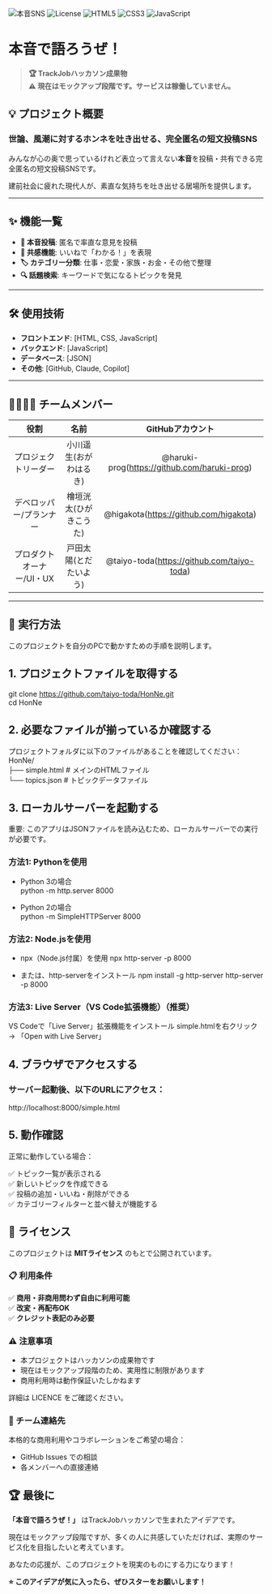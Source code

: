 ![本音SNS](https://img.shields.io/badge/本音SNS-v1.0-blue)
![License](https://img.shields.io/badge/license-MIT-green)
![HTML5](https://img.shields.io/badge/HTML5-E34F26?logo=html5&logoColor=white)
![CSS3](https://img.shields.io/badge/CSS3-1572B6?logo=css3&logoColor=white)
![JavaScript](https://img.shields.io/badge/JavaScript-F7DF1E?logo=javascript&logoColor=black)

# 本音で語ろうぜ！

> **🏆 TrackJobハッカソン成果物**  
> **⚠️ 現在はモックアップ段階です。サービスは稼働していません。**

## 💡 プロジェクト概要

### 世論、風潮に対するホンネを吐き出せる、完全匿名の短文投稿SNS

みんなが心の奥で思っているけれど表立って言えない**本音**を投稿・共有できる完全匿名の短文投稿SNSです。

建前社会に疲れた現代人が、素直な気持ちを吐き出せる居場所を提供します。

---

## ✨ 機能一覧

- **📝 本音投稿**: 匿名で率直な意見を投稿
- **👥 共感機能**: いいねで「わかる！」を表現
- **🏷️ カテゴリー分類**: 仕事・恋愛・家族・お金・その他で整理
- **🔍 話題検索**: キーワードで気になるトピックを発見

---

## 🛠️ 使用技術

* **フロントエンド**: [HTML, CSS, JavaScript]
* **バックエンド**: [JavaScript]
* **データベース**: [JSON]
* **その他**: [GitHub, Claude, Copilot]

---

## 👨‍👩‍👧‍👦 チームメンバー

| 役割 | 名前 | GitHubアカウント |
|:---:|:---:|:---:|
| プロジェクトリーダー | 小川遥生(おがわはるき) | @haruki-prog(https://github.com/haruki-prog) |
| デベロッパー/プランナー | 檜垣洸太(ひがきこうた) | @higakota(https://github.com/higakota) |
| プロダクトオーナー/UI・UX | 戸田太陽(とだたいよう) | @taiyo-toda(https://github.com/taiyo-toda) |

---

## 🚀 実行方法
このプロジェクトを自分のPCで動かすための手順を説明します。

## 1. プロジェクトファイルを取得する
git clone https://github.com/taiyo-toda/HonNe.git <br>
cd HonNe

## 2. 必要なファイルが揃っているか確認する
プロジェクトフォルダに以下のファイルがあることを確認してください：<br>
HonNe/ <br>
├── simple.html      # メインのHTMLファイル <br>
└── topics.json      # トピックデータファイル

## 3. ローカルサーバーを起動する
重要: このアプリはJSONファイルを読み込むため、ローカルサーバーでの実行が必要です。

### 方法1: Pythonを使用

* Python 3の場合 <br>
 python -m http.server 8000

* Python 2の場合 <br>
 python -m SimpleHTTPServer 8000

### 方法2: Node.jsを使用

* npx（Node.js付属）を使用
npx http-server -p 8000

* または、http-serverをインストール
npm install -g http-server
http-server -p 8000

### 方法3: Live Server（VS Code拡張機能）（推奨）

VS Codeで「Live Server」拡張機能をインストール
simple.htmlを右クリック → 「Open with Live Server」

## 4. ブラウザでアクセスする
### サーバー起動後、以下のURLにアクセス：<br>
http://localhost:8000/simple.html

## 5. 動作確認
正常に動作している場合：

✅ トピック一覧が表示される <br>
✅ 新しいトピックを作成できる <br>
✅ 投稿の追加・いいね・削除ができる <br>
✅ カテゴリーフィルターと並べ替えが機能する <br>

## 📄 ライセンス

このプロジェクトは **MITライセンス** のもとで公開されています。

### 📋 利用条件
✅ **商用・非商用問わず自由に利用可能** <br>
✅ **改変・再配布OK** <br>
✅ **クレジット表記のみ必要** <br>

### ⚠️ 注意事項

- 本プロジェクトはハッカソンの成果物です
- 現在はモックアップ段階のため、実用性に制限があります
- 商用利用時は動作保証いたしかねます

詳細は LICENCE をご確認ください。

### 🤝 チーム連絡先

本格的な商用利用やコラボレーションをご希望の場合：
- GitHub Issues での相談
- 各メンバーへの直接連絡

## 🏆 最後に

**「本音で語ろうぜ！」** はTrackJobハッカソンで生まれたアイデアです。

現在はモックアップ段階ですが、多くの人に共感していただければ、実際のサービス化を目指したいと考えています。

あなたの応援が、このプロジェクトを現実のものにする力になります！

**⭐ このアイデアが気に入ったら、ぜひスターをお願いします！**
